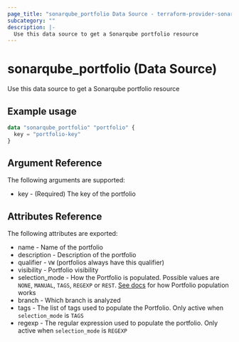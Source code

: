 ```yaml
---
page_title: "sonarqube_portfolio Data Source - terraform-provider-sonarqube"
subcategory: ""
description: |-
  Use this data source to get a Sonarqube portfolio resource
---
```


# sonarqube_portfolio (Data Source)

Use this data source to get a Sonarqube portfolio resource

## Example usage

```terraform
data "sonarqube_portfolio" "portfolio" {
  key = "portfolio-key"
}
```

## Argument Reference

The following arguments are supported:

- key - (Required) The key of the portfolio

## Attributes Reference

The following attributes are exported:

- name - Name of the portfolio
- description - Description of the portfolio
- qualifier - `VW` (portfolios always have this qualifier)
- visibility - Portfolio visibility
- selection_mode - How the Portfolio is populated. Possible values are `NONE`, `MANUAL`, `TAGS`, `REGEXP` or `REST`. [See docs](https://docs.sonarqube.org/9.8/project-administration/managing-portfolios/#populating-portfolios) for how Portfolio population works
- branch - Which branch is analyzed
- tags - The list of tags used to populate the Portfolio. Only active when `selection_mode` is `TAGS`
- regexp - The regular expression used to populate the portfolio. Only active when `selection_mode` is `REGEXP`
